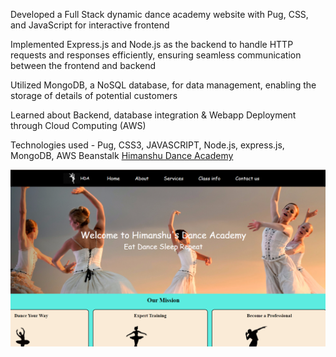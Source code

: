 Developed a Full Stack dynamic dance academy website with Pug, CSS, and JavaScript for interactive frontend

Implemented Express.js and Node.js as the backend to handle HTTP requests and responses efficiently, ensuring seamless communication between the frontend and backend

Utilized MongoDB, a NoSQL database, for data management, enabling the storage of details of potential customers

Learned about Backend, database integration & Webapp Deployment through Cloud Computing (AWS)

Technologies used - Pug, CSS3, JAVASCRIPT, Node.js, express.js, MongoDB, AWS Beanstalk
[Himanshu Dance Academy](http://himanshudanceacademy-env.eba-qemd39q9.ap-south-1.elasticbeanstalk.com/home)


![Image](https://github.com/astroboyhimanshu/BackendDanceWebsiteFinal/raw/main/Untitled%20design%20(10).png)

